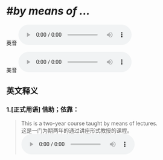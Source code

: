 # ***\#by means of ...*** 
英音
<audio src="./media/by means of...1.aac" controls="controls"></audio>

美音
<audio src="./media/by means of...2.aac" controls="controls"></audio>



  

英文释义
---
### 1.**[正式用语] 借助；依靠：**  

 > This is a two-year course taught by means of lectures.  
 > 这是一门为期两年的通过讲座形式教授的课程。    
<audio src="./media/means-4.aac" controls="controls"></audio>


